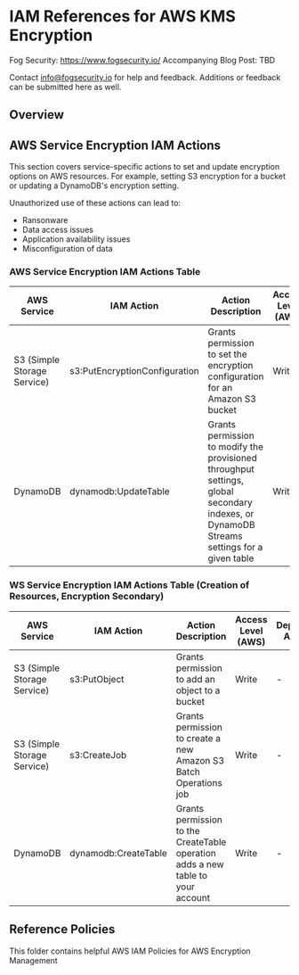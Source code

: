 # IAM References for AWS KMS Encryption

Fog Security: https://www.fogsecurity.io/
Accompanying Blog Post: TBD

Contact info@fogsecurity.io for help and feedback. Additions or feedback can be submitted here as well.

## Overview

## AWS Service Encryption IAM Actions 

This section covers service-specific actions to set and update encryption options on AWS resources.  For example, setting S3 encryption for a bucket or updating a DynamoDB's encryption setting. 

Unauthorized use of these actions can lead to:
* Ransonware
* Data access issues
* Application availability issues
* Misconfiguration of data

### AWS Service Encryption IAM Actions Table

| AWS Service | IAM Action | Action Description | Access Level (AWS) | Dependent Actions | Data Access Level |
| ------------- | ----------- | ------------- | ------------------ | ------------------ | ------------------ | 
| S3 (Simple Storage Service) | s3:PutEncryptionConfiguration | Grants permission to set the encryption configuration for an Amazon S3 bucket | Write | - | Create/Update |
| DynamoDB | dynamodb:UpdateTable | Grants permission to modify the provisioned throughput settings, global secondary indexes, or DynamoDB Streams settings for a given table | Write | - | Create/Update |


### WS Service Encryption IAM Actions Table (Creation of Resources, Encryption Secondary)
| AWS Service | IAM Action | Action Description | Access Level (AWS) | Dependent Actions | Data Access Level |
| ------------- | ----------- | ------------- | ------------------ | ------------------ | ------------------ | 
| S3 (Simple Storage Service) | s3:PutObject | Grants permission to add an object to a bucket | Write | - | Create |
| S3 (Simple Storage Service) | s3:CreateJob | Grants permission to create a new Amazon S3 Batch Operations job | Write | - | Create |
| DynamoDB | dynamodb:CreateTable | Grants permission to the CreateTable operation adds a new table to your account | Write | - | Create |


## Reference Policies

This folder contains helpful AWS IAM Policies for AWS Encryption Management


